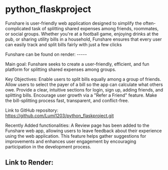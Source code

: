 # python_flaskproject
Funshare is user-friendly web application designed to simplify the often-complicated task of splitting shared expenses among friends, roommates, or social groups. Whether you're at a football game, enjoying drinks at the pub, or sharing utility bills in a household, Funshare ensures that every user can easily track and split bills fairly with just a few clicks

Funshare can be found on render: -----

Main goal:
Funshare seeks to create a user-friendly, efficient, and fun platform for splitting shared expenses among groups.

Key Objectives:
Enable users to split bills equally among a group of friends.
Allow users to select the payer of a bill so the app can calculate what others owe.
Provide a clear, intuitive  sections for login, sign up, adding friends, and splitting bills.
Encourage user growth via a "Refer a Friend" feature.
Make the bill-splitting process fast, transparent, and conflict-free.


Link to GitHub repository:
https://github.com/Lumi1203/python_flaskproject.git


Recently Added functionalities:
A Review page has been added to the Funshare web app, allowing users to leave feedback about their experience using the web application. This feature helps gather suggestions for improvements and enhances user engagement by encouraging participation in the development process.

Link to Render:
-----